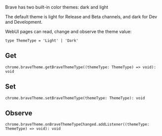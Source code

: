 Brave has two built-in color themes: dark and light

The default theme is light for Release and Beta channels, and dark for Dev and Development.

WebUI pages can read, change and observe the theme value:

`type ThemeType = 'Light' | 'Dark'`

## Get
`chrome.braveTheme.getBraveThemeType((themeType: ThemeType) => void): void`

## Set
`chrome.braveTheme.setBraveThemeType(themeType: ThemeType): void`

## Observe
`chrome.braveTheme.onBraveThemeTypeChanged.addListener((themeType: ThemeType) => void): void`
